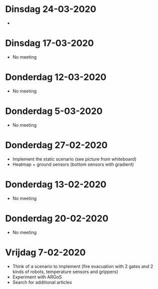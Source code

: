 # Dinsdag 24-03-2020
- 

# Dinsdag 17-03-2020
- No meeting

# Donderdag 12-03-2020
- No meeting

# Donderdag 5-03-2020
- No meeting

# Donderdag 27-02-2020
- Implement the static scenario (see picture from whiteboard)
- Heatmap + ground sensors (bottom sensors with gradient)

# Donderdag 13-02-2020
- No meeting

# Donderdag 20-02-2020
- No meeting

# Vrijdag 7-02-2020
- Think of a scenario to implement (fire evacuation with 2 gates and 2 kinds of robots, temperature sensors and grippers)
- Experiment with ARGoS
- Search for additional articles